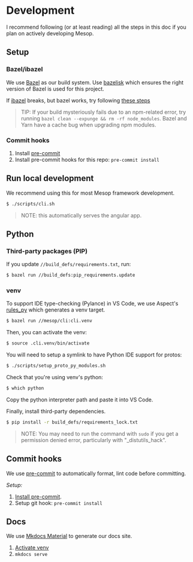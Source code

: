 # Development

I recommend following (or at least reading) all the steps in this doc if you plan on actively developing Mesop.

## Setup

### Bazel/ibazel

We use [Bazel](https://bazel.build/) as our build system. Use [bazelisk](https://github.com/bazelbuild/bazelisk) which ensures the right version of Bazel is used for this project.

If [ibazel](https://github.com/bazelbuild/bazel-watcher) breaks, but bazel works, try following [these steps](https://github.com/bazelbuild/bazel-watcher/issues/588#issuecomment-1421939371)

> TIP: If your build mysteriously fails due to an npm-related error, try running `bazel clean --expunge && rm -rf node_modules`. Bazel and Yarn have a cache bug when upgrading npm modules.

### Commit hooks

1. Install [pre-commit](https://pre-commit.com/#installation)
1. Install pre-commit hooks for this repo: `pre-commit install`

## Run local development

We recommend using this for most Mesop framework development.

```sh
$ ./scripts/cli.sh
```

> NOTE: this automatically serves the angular app.

## Python

### Third-party packages (PIP)

If you update `//build_defs/requirements.txt`, run:

```sh
$ bazel run //build_defs:pip_requirements.update
```

### venv

To support IDE type-checking (Pylance) in VS Code, we use Aspect's [rules_py](https://docs.aspect.build/rulesets/aspect_rules_py/) which generates a venv target.

```sh
$ bazel run //mesop/cli:cli.venv
```

Then, you can activate the venv:

```sh
$ source .cli.venv/bin/activate
```

You will need to setup a symlink to have Python IDE support for protos:

```sh
$ ./scripts/setup_proto_py_modules.sh
```

Check that you're using venv's python:

```sh
$ which python
```

Copy the python interpreter path and paste it into VS Code.

Finally, install third-party dependencies.

```sh
$ pip install -r build_defs/requirements_lock.txt
```

> NOTE: You may need to run the command with `sudo` if you get a permission denied error, particularly with "\_distutils_hack".

## Commit hooks

We use [pre-commit](https://pre-commit.com/) to automatically format, lint code before committing.

_Setup:_

1. [Install pre-commit](https://pre-commit.com/#installation).
1. Setup git hook: `pre-commit install`

## Docs

We use [Mkdocs Material](https://squidfunk.github.io/mkdocs-material/) to generate our docs site.

1. [Activate venv](#venv)
1. `mkdocs serve`
